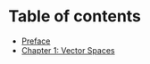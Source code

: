# Table of contents

* [Preface](README.md)
* [Chapter 1: Vector Spaces](chapter-1-vector-spaces.md)
